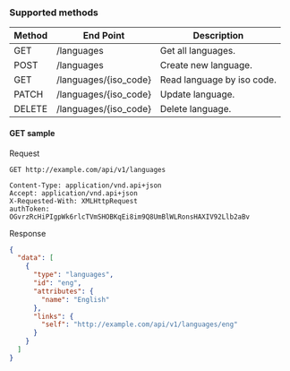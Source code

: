### Supported methods

|Method|End Point             |Description                |
|------|----------------------|---------------------------|
|GET   |/languages            | Get all languages.        |
|POST  |/languages            | Create new language.      |
|GET   |/languages/{iso_code} | Read language by iso code.|
|PATCH |/languages/{iso_code} | Update language.          |
|DELETE|/languages/{iso_code} | Delete language.          |

#### GET sample

Request
```
GET http://example.com/api/v1/languages

Content-Type: application/vnd.api+json
Accept: application/vnd.api+json
X-Requested-With: XMLHttpRequest
authToken: OGvrzRcHiPIgpWk6rlcTVmSHOBKqEi8im9Q8UmBlWLRonsHAXIV92Llb2aBv
```

Response

```json
{
  "data": [
    {
      "type": "languages",
      "id": "eng",
      "attributes": {
        "name": "English"
      },
      "links": {
        "self": "http://example.com/api/v1/languages/eng"
      }
    }
  ]
}
```